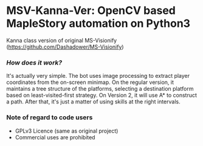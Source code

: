 # MSV-Kanna-Ver: OpenCV based MapleStory automation on Python3
Kanna class version of original MS-Visionify (https://github.com/Dashadower/MS-Visionify) 


### *How does it work?*
 It's actually very simple. The bot uses image processing to extract player coordinates from the on-screen minimap. On
 the regular version, it maintains a tree structure of the platforms, selecting a destination platform based on least-visited-first
 strategy. On Version 2, it will use A* to construct a path. After that, it's just a matter of using skills at the right intervals.


### Note of regard to code users
* GPLv3 Licence (same as original project)
* Commercial uses are prohibited
